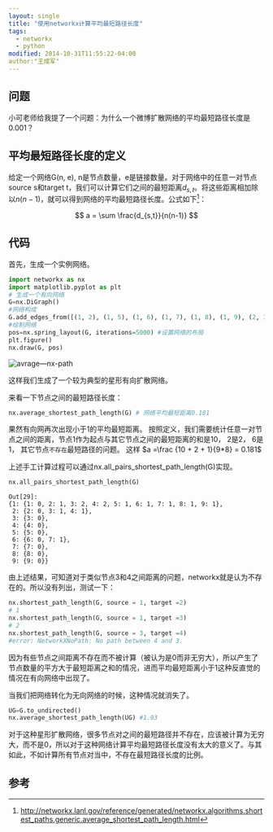```yaml
---
layout: single
title: "使用networkx计算平均最短路径长度"
tags:
  - networkx
  - python
modified: 2014-10-31T11:55:22-04:00
author:"王成军"
---
```


## 问题
小可老师给我提了一个问题：为什么一个微博扩散网络的平均最短路径长度是0.001？


## 平均最短路径长度的定义
给定一个网络G(n, e), n是节点数量，e是链接数量。对于网络中的任意一对节点source s和target t，我们可以计算它们之间的最短距离$d_{s, t}$。将这些距离相加除以$n(n-1)$，就可以得到网络的平均最短路径长度。公式如下[^1]：

 $$
 a = \sum \frac{d_{s,t}}{n(n-1)}
 $$


## 代码

首先，生成一个实例网络。

```python
import networkx as nx
import matplotlib.pyplot as plt
# 生成一个有向网络
G=nx.DiGraph()
#网络构成
G.add_edges_from([(1, 2), (1, 5), (1, 6), (1, 7), (1, 8), (1, 9), (2, 3), (2, 4), (6, 7)])
#绘制网络
pos=nx.spring_layout(G, iterations=5000) #设置网络的布局
plt.figure()
nx.draw(G, pos)
```

![avrage—nx-path](http://oaf2qt3yk.bkt.clouddn.com/5336451cfec4520b87dd8d05751b00d3.png)

这样我们生成了一个较为典型的星形有向扩散网络。

来看一下节点之间的最短路径长度：

```python
nx.average_shortest_path_length(G) # 网络平均最短距离0.181
```
果然有向网再次出现小于1的平均最短距离。
按照定义，我们需要统计任意一对节点之间的距离，节点1作为起点与其它节点之间的最短距离的和是10， 2是2， 6是1， 其它节点`不存在`最短路径的问题。
这样 $a =\frac {10 + 2 + 1}{9*8} = 0.181$

上述手工计算过程可以通过nx.all_pairs_shortest_path_length(G)实现。

```python
nx.all_pairs_shortest_path_length(G)
```

    Out[29]:
    {1: {1: 0, 2: 1, 3: 2, 4: 2, 5: 1, 6: 1, 7: 1, 8: 1, 9: 1},
     2: {2: 0, 3: 1, 4: 1},
     3: {3: 0},
     4: {4: 0},
     5: {5: 0},
     6: {6: 0, 7: 1},
     7: {7: 0},
     8: {8: 0},
     9: {9: 0}}


由上述结果，可知道对于类似节点3和4之间距离的问题，networkx就是认为不存在的。所以没有列出，测试一下：

```python
nx.shortest_path_length(G, source = 1, target =2)
# 1
nx.shortest_path_length(G, source = 1, target =3)
# 2
nx.shortest_path_length(G, source = 3, target =4)
#error: NetworkXNoPath: No path between 4 and 3.
```
因为有些节点之间距离不存在而不被计算（被认为是0而非无穷大），所以产生了节点数量的平方大于最短距离之和的情况，进而平均最短距离小于1这种反直觉的情况在有向网络中出现了。

当我们把网络转化为无向网络的时候，这种情况就消失了。

```python
UG=G.to_undirected()
nx.average_shortest_path_length(UG) #1.93
```

对于这种星形扩散网络，很多节点对之间的最短路径并不存在，应该被计算为无穷大，而不是0，所以对于这种网络计算平均最短路径长度没有太大的意义了。与其如此，不如计算所有节点对当中，不存在最短路径长度的比例。

## 参考
[^1]: http://networkx.lanl.gov/reference/generated/networkx.algorithms.shortest_paths.generic.average_shortest_path_length.html
